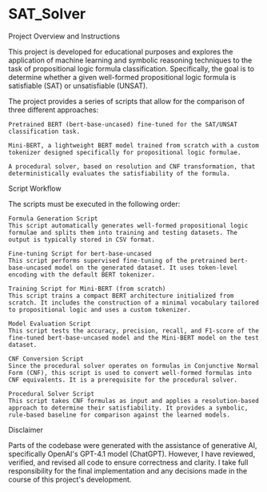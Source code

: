 # SAT_Solver

Project Overview and Instructions

This project is developed for educational purposes and explores the application of machine learning and symbolic reasoning techniques to the task of propositional logic formula classification. Specifically, the goal is to determine whether a given well-formed propositional logic formula is satisfiable (SAT) or unsatisfiable (UNSAT).

The project provides a series of scripts that allow for the comparison of three different approaches:

    Pretrained BERT (bert-base-uncased) fine-tuned for the SAT/UNSAT classification task.

    Mini-BERT, a lightweight BERT model trained from scratch with a custom tokenizer designed specifically for propositional logic formulae.

    A procedural solver, based on resolution and CNF transformation, that deterministically evaluates the satisfiability of the formula.

Script Workflow

The scripts must be executed in the following order:

    Formula Generation Script
    This script automatically generates well-formed propositional logic formulae and splits them into training and testing datasets. The output is typically stored in CSV format.

    Fine-tuning Script for bert-base-uncased
    This script performs supervised fine-tuning of the pretrained bert-base-uncased model on the generated dataset. It uses token-level encoding with the default BERT tokenizer.

    Training Script for Mini-BERT (from scratch)
    This script trains a compact BERT architecture initialized from scratch. It includes the construction of a minimal vocabulary tailored to propositional logic and uses a custom tokenizer.

    Model Evaluation Script
    This script tests the accuracy, precision, recall, and F1-score of the fine-tuned bert-base-uncased model and the Mini-BERT model on the test dataset.

    CNF Conversion Script
    Since the procedural solver operates on formulas in Conjunctive Normal Form (CNF), this script is used to convert well-formed formulas into CNF equivalents. It is a prerequisite for the procedural solver.

    Procedural Solver Script
    This script takes CNF formulas as input and applies a resolution-based approach to determine their satisfiability. It provides a symbolic, rule-based baseline for comparison against the learned models.

Disclaimer

Parts of the codebase were generated with the assistance of generative AI, specifically OpenAI's GPT-4.1 model (ChatGPT). However, I have reviewed, verified, and revised all code to ensure correctness and clarity. I take full responsibility for the final implementation and any decisions made in the course of this project's development.
